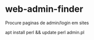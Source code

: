 # web-admin-finder
Procure paginas de admin/login em sites

apt install perl && update
perl admin.pl
